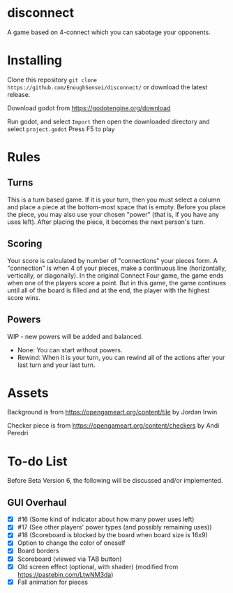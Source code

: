 # disconnect

A game based on 4-connect which you can sabotage your opponents.

# Installing

Clone this repository 
`git clone https://github.com/EnoughSensei/disconnect/`
or download the latest release.

Download godot from https://godotengine.org/download

Run godot, and select `Import` then open the downloaded directory and select `project.godot`
Press F5 to play

# Rules
## Turns
This is a turn based game. If it is your turn, then you must select a column and place a piece at the bottom-most space that is empty. Before you place the piece, you may also use your chosen "power" (that is, if you have any uses left). After placing the piece, it becomes the next person's turn.

## Scoring
Your score is calculated by number of "connections" your pieces form. A "connection" is when 4 of your pieces, make a continuous line (horizontally, vertically, or diagonally). In the original Connect Four game, the game ends when one of the players score a point. But in this game, the game continues until all of the board is filled and at the end, the player with the highest score wins.

## Powers
WIP - new powers will be added and balanced.
- None: You can start without powers.
- Rewind: When it is your turn, you can rewind all of the actions after your last turn and your last turn.

# Assets
Background is from https://opengameart.org/content/tile by Jordan Irwin

Checker piece is from https://opengameart.org/content/checkers by Andi Peredri

# To-do List
Before Beta Version 6, the following will be discussed and/or implemented.
## GUI Overhaul
- [X] #16 (Some kind of indicator about how many power uses left)
- [X] #17 (See other players' power types (and possibly remaining uses))
- [X] #18 (Scoreboard is blocked by the board when board size is 16x9)
- [X] Option to change the color of oneself
- [X] Board borders
- [X] Scoreboard (viewed via TAB button)
- [X] Old screen effect (optional, with shader) (modified from https://pastebin.com/LtwNM3da)
- [X] Fall animation for pieces
